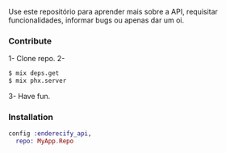 Use este repositório para aprender mais sobre a API, requisitar funcionalidades, informar bugs ou apenas dar um oi.

### Contribute

1- Clone repo.
2-
```sh
$ mix deps.get
$ mix phx.server
```
3- Have fun.

### Installation

```ex
config :enderecify_api,
  repo: MyApp.Repo
```

